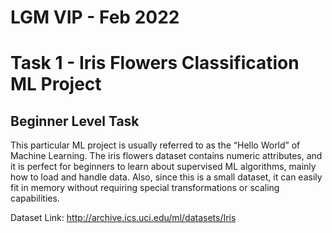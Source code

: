 # LGM VIP - Feb 2022

# Task 1 - Iris Flowers Classification ML Project
## Beginner Level Task

This particular ML project is usually referred to as the “Hello World” of Machine Learning. 
The iris flowers dataset contains numeric attributes, and it is perfect for beginners to learn about supervised ML algorithms, mainly how to load and handle data. 
Also, since this is a small dataset, it can easily fit in memory without requiring special transformations or scaling capabilities.

Dataset Link:
http://archive.ics.uci.edu/ml/datasets/Iris 
